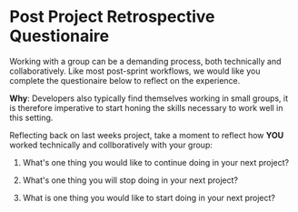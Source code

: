 # Post Project Retrospective Questionaire

Working with a group can be a demanding process, both technically and collaboratively. Like most post-sprint workflows, we would like you complete the questionaire below to reflect on the experience. 

**Why**: Developers also typically find themselves working in small groups, it is therefore imperative to start honing the skills necessary to work well in this setting. 

Reflecting back on last weeks project, take a moment to reflect how **YOU** worked technically and collboratively with your group:

1. What's one thing you would like to continue doing in your next project?

2. What's one thing you will stop doing in your next project?

3. What is one thing you would like to start doing in your next project?

